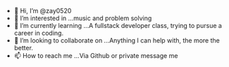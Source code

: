 - 👋 Hi, I’m @zay0520
- 👀 I’m interested in ...music and problem solving
- 🌱 I’m currently learning ...A fullstack developer class, trying to pursue a career in coding.
- 💞️ I’m looking to collaborate on ...Anything I can help with, the more the better.
- 📫 How to reach me ...Via Github or private message me

<!---
zay0520/zay0520 is a ✨ special ✨ repository because its `README.md` (this file) appears on your GitHub profile.
You can click the Preview link to take a look at your changes.
--->
